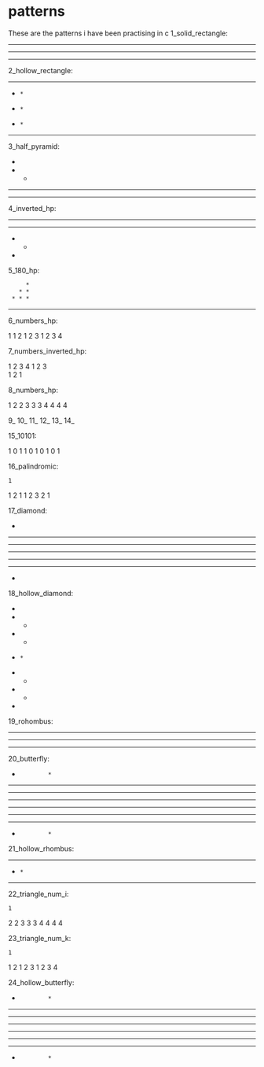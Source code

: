 # patterns
These are the patterns i have been practising in c 
1_solid_rectangle:

  * * * *
  * * * *
  * * * *

2_hollow_rectangle:

  * * * *
  *     *
  *     *
  *     *
  * * * *
  
  3_half_pyramid:
  
  *
  * *
  * * *
  * * * *
  
  4_inverted_hp:
  
  * * * *
  * * *
  * *
  *
  
  5_180_hp:
  
         *
       * *
     * * *
   * * * *
   
 6_numbers_hp:
 
 1
 1 2
 1 2 3
 1 2 3 4
 
 7_numbers_inverted_hp:
 
 1 2 3 4
 1 2 3   
 1 2
 1
 
 8_numbers_hp:
 
 1
 2 2
 3 3 3
 4 4 4 4
 
 9_
 10_
 11_
 12_
 13_
 14_
 
 15_10101:
 
 1
 0 1
 1 0 1
 0 1 0 1
 
 16_palindromic:
 
    1
  1 2 1
1 2 3 2 1

17_diamond:

   *
  ***
 *****
*******
 *****
  ***
   *
18_hollow_diamond:

   *
  * *
 *   *
*     *
 *   *
  * *
   *
   
 19_rohombus:
 
   * * * *
  * * * *
 * * * *
 
 20_butterfly:
 
  *             *
  * *         * *
  * * *     * * *
  * * * * * * * *
  * * * * * * * *
  * * *     * * *
  * *         * *
  *             *
  
  21_hollow_rhombus:
  
  
   * * * *
  *     *
 * * * *
 
 22_triangle_num_i:
 
    1
   2 2
  3 3 3
 4 4 4 4
 
 23_triangle_num_k:
 
    1
   1 2
  1 2 3
 1 2 3 4
 
 24_hollow_butterfly:
 
 
  *             *
  * *         * *
  *   *     *   *
  *     * *     *
  *     * *     *
  *   *     *   *
  * *         * *
  *             *
 
 
 
